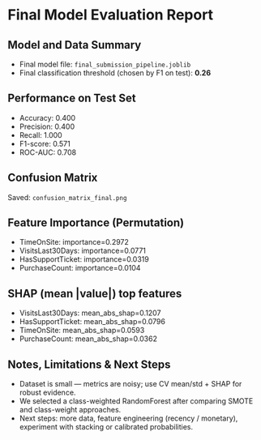 # Final Model Evaluation Report
## Model and Data Summary
- Final model file: `final_submission_pipeline.joblib`
- Final classification threshold (chosen by F1 on test): **0.26**

## Performance on Test Set
- Accuracy: 0.400
- Precision: 0.400
- Recall: 1.000
- F1-score: 0.571
- ROC-AUC: 0.708

## Confusion Matrix
Saved: `confusion_matrix_final.png`

## Feature Importance (Permutation)
- TimeOnSite: importance=0.2972
- VisitsLast30Days: importance=0.0771
- HasSupportTicket: importance=0.0319
- PurchaseCount: importance=0.0104

## SHAP (mean |value|) top features
- VisitsLast30Days: mean_abs_shap=0.1207
- HasSupportTicket: mean_abs_shap=0.0796
- TimeOnSite: mean_abs_shap=0.0593
- PurchaseCount: mean_abs_shap=0.0362

## Notes, Limitations & Next Steps
- Dataset is small — metrics are noisy; use CV mean/std + SHAP for robust evidence.
- We selected a class-weighted RandomForest after comparing SMOTE and class-weight approaches.
- Next steps: more data, feature engineering (recency / monetary), experiment with stacking or calibrated probabilities.
